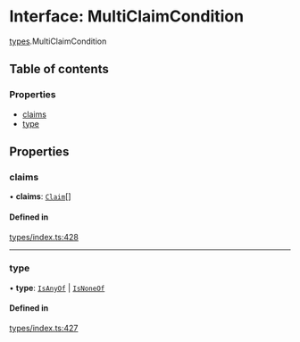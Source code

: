 # Interface: MultiClaimCondition

[types](../wiki/types).MultiClaimCondition

## Table of contents

### Properties

- [claims](../wiki/types.MultiClaimCondition#claims)
- [type](../wiki/types.MultiClaimCondition#type)

## Properties

### claims

• **claims**: [`Claim`](../wiki/types#claim)[]

#### Defined in

[types/index.ts:428](https://github.com/PolymeshAssociation/polymesh-sdk/blob/2d3ac2ae/src/types/index.ts#L428)

___

### type

• **type**: [`IsAnyOf`](../wiki/types.ConditionType#isanyof) \| [`IsNoneOf`](../wiki/types.ConditionType#isnoneof)

#### Defined in

[types/index.ts:427](https://github.com/PolymeshAssociation/polymesh-sdk/blob/2d3ac2ae/src/types/index.ts#L427)
